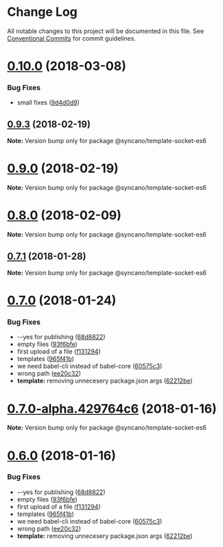 # Change Log

All notable changes to this project will be documented in this file.
See [Conventional Commits](https://conventionalcommits.org) for commit guidelines.

<a name="0.10.0"></a>
# [0.10.0](https://github.com/Syncano/syncano-node/compare/v0.9.3...v0.10.0) (2018-03-08)


### Bug Fixes

* small fixes ([9d4d0d9](https://github.com/Syncano/syncano-node/commit/9d4d0d9))




<a name="0.9.3"></a>
## [0.9.3](https://github.com/Syncano/syncano-node/compare/v0.9.1...v0.9.3) (2018-02-19)




**Note:** Version bump only for package @syncano/template-socket-es6

<a name="0.9.0"></a>
# [0.9.0](https://github.com/Syncano/syncano-node/compare/v0.8.0...v0.9.0) (2018-02-19)




**Note:** Version bump only for package @syncano/template-socket-es6

<a name="0.8.0"></a>
# [0.8.0](https://github.com/Syncano/syncano-node/compare/v0.7.1...v0.8.0) (2018-02-09)




**Note:** Version bump only for package @syncano/template-socket-es6

<a name="0.7.1"></a>
## [0.7.1](https://github.com/Syncano/syncano-node/compare/v0.7.0...v0.7.1) (2018-01-28)




**Note:** Version bump only for package @syncano/template-socket-es6

<a name="0.7.0"></a>
# [0.7.0](https://github.com/Syncano/syncano-node/compare/v0.4.2...v0.7.0) (2018-01-24)


### Bug Fixes

* --yes for publishing ([68d8822](https://github.com/Syncano/syncano-node/commit/68d8822))
* empty files ([93f6bfe](https://github.com/Syncano/syncano-node/commit/93f6bfe))
* first upload of a file ([f131294](https://github.com/Syncano/syncano-node/commit/f131294))
* templates ([965f41b](https://github.com/Syncano/syncano-node/commit/965f41b))
* we need babel-cli instead of babel-core ([60575c3](https://github.com/Syncano/syncano-node/commit/60575c3))
* wrong path ([ee20c32](https://github.com/Syncano/syncano-node/commit/ee20c32))
* **template:** removing unnecesery package.json args ([62212be](https://github.com/Syncano/syncano-node/commit/62212be))




<a name="0.7.0-alpha.429764c6"></a>
# [0.7.0-alpha.429764c6](https://github.com/Syncano/syncano-node/compare/v0.6.0...v0.7.0-alpha.429764c6) (2018-01-16)




**Note:** Version bump only for package @syncano/template-socket-es6

<a name="0.6.0"></a>
# [0.6.0](https://github.com/Syncano/syncano-node/compare/v0.4.2...v0.6.0) (2018-01-16)


### Bug Fixes

* --yes for publishing ([68d8822](https://github.com/Syncano/syncano-node/commit/68d8822))
* empty files ([93f6bfe](https://github.com/Syncano/syncano-node/commit/93f6bfe))
* first upload of a file ([f131294](https://github.com/Syncano/syncano-node/commit/f131294))
* templates ([965f41b](https://github.com/Syncano/syncano-node/commit/965f41b))
* we need babel-cli instead of babel-core ([60575c3](https://github.com/Syncano/syncano-node/commit/60575c3))
* wrong path ([ee20c32](https://github.com/Syncano/syncano-node/commit/ee20c32))
* **template:** removing unnecesery package.json args ([62212be](https://github.com/Syncano/syncano-node/commit/62212be))
